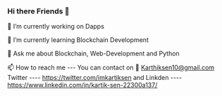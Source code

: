 ### Hi there Friends 👋
🔭 I’m currently working on Dapps 

🌱 I’m currently learning Blockchain Development

💬 Ask me about Blockchain, Web-Development and Python

📫 How to reach me --- You can contact on 💌 Karthiksen10@gmail.com
Twitter ---- https://twitter.com/imkartiksen and 
Linkden ----https://www.linkedin.com/in/kartik-sen-22300a137/

 

<!--
**ksen21/ksen21** is a ✨ _special_ ✨ repository because its `README.md` (this file) appears on your GitHub profile.

Here are some ideas to get you started:

- 🔭 I’m currently working on ...
- 🌱 I’m currently learning ...
- 👯 I’m looking to collaborate on ...
- 🤔 I’m looking for help with ...
- 💬 Ask me about ...
- 📫 How to reach me: ...
- 😄 Pronouns: ...
- ⚡ Fun fact: ...
-->
